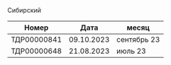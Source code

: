  
Сибирский

| Номер       | Дата       | месяц       |
| ----------- | ---------- | ----------- |
| ТДР00000841 | 09.10.2023 | сентябрь 23 |
| ТДР00000648 | 21.08.2023 | июль 23     |
